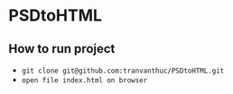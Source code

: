 # PSDtoHTML

## How to run project

- `git clone git@github.com:tranvanthuc/PSDtoHTML.git`
- `open file index.html on browser`
